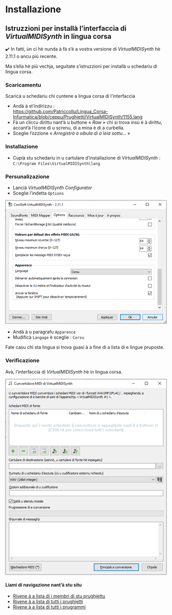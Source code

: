 # Installazione

## Istruzzioni per installà l’interfaccia di _VirtualMIDISynth_ in lingua corsa

✔️ In fatti, ùn ci hè nunda à fà s’è a vostra versione di _VirtualMIDISynth_ hè 2.11.1 o ancu più recente.  

Ma s’ella hè più vechja, seguitate s’istruzzioni per installà u schedariu di lingua corsa.

### Scaricamentu

Scaricà u schedariu chì cuntene a lingua corsa di l’interfaccia
- Andà à st’indirizzu :  
https://github.com/Patriccollu/Lingua_Corsa-Infurmatica/blob/ceppu/Prughjetti/VirtualMIDISynth/1155.lang
- Fà un cliccu dirittu nant’à u buttone « _Raw_ » chì si trova insù è à dirittu, accant’à l’icone di u screnu, di a mina è di a curbella.
- Sceglie l’ozzione « _Arregistrà a sibula di a leia sottu…_ »

### Installazione

- Cupià stu schedariu in u cartulare d’installazione di _VirtualMIDISynth_ :  
`C:\Program Files\VirtualMIDISynth\lang`

### Persunalizazione

- Lancià _VirtualMIDISynth Configurator_
- Sceglie l’indetta `Options`  

<img src = "Fiure/Configurator%20Options.png">

- Andà à u paragrafu `Apparence`
- Mudificà `Langage` è sceglie : `Corsu`

Fate casu chì sta lingua si trova guasi à a fine di a lista di e lingue pruposte.

### Verificazione

Avà, l’interfaccia di _VirtualMIDISynth_ hè in lingua corsa.  

<img src = "Fiure/Cunvertidore%20MIDI.png">

#### Liami di navigazione nant’à stu situ
- [Rivene à a lista di i membri di stu prughjettu](./)
- [Rivene à a lista di tutti i prughjetti](../)
- [Rivene à a lista di tutti i prugrammi](../../../../#readme)
